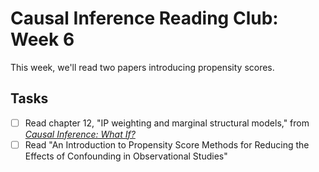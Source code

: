 
# Causal Inference Reading Club: Week 6

<!-- badges: start -->
<!-- badges: end -->

This week, we'll read two papers introducing propensity scores.

## Tasks

- [ ] Read chapter 12, "IP weighting and marginal structural models," from [*Causal Inference: What If?*](https://miguelhernan.org/whatifbook)
- [ ] Read "An Introduction to Propensity Score Methods for Reducing the Effects of Confounding in Observational Studies"
